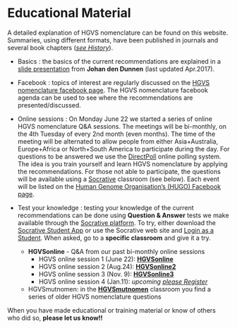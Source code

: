 # Educational Material

A detailed explanation of HGVS nomenclature can be found on this website. Summaries, using different formats, have been published in journals and several book chapters ([_see History_](/history/)).

* Basics
:    the basics of the current recommendations are explained in a [slide presentation](http://www.hgvs.org/varnomen/HGVS-basics2017.pdf) from **Johan den Dunnen** (last updated Apr.2017).

* Facebook
:    topics of interest are regularly discussed on the [HGVS nomenclature facebook page](https://www.facebook.com/HGVSmutnomen). The HGVS nomenclature facebook agenda can be used to see where the recommendations are presented/discussed.

* Online sessions
:    On Monday June 22 we started a series of online HGVS nomenclature Q&A sessions. The meetings will be bi-monthly, on the 4th Tuesday of every 2nd month (even months). The time of the meeting will be alternated to allow people from either Asia+Australia, Europe+Africa or North+South America to participate during the day. For questions to be answered we use the [DirectPoll](https://www.DirectPoll.com) online polling system. The idea is you train yourself and learn HGVS nomenclature by applying the recommendations. For those not able to participate, the questions will be available using a [Socrative](https://www.Socrative.com) classroom (see below). Each event will be listed on the [Human Genome Organisation’s (HUGO) Facebook page](https://www.facebook.com/humangenomeorg).

* Test your knowledge
:    testing your knowledge of the current recommendations can be done using **Question & Answer** tests we make available through the [Socrative platform](http://www.socrative.com). To try, either download the [Socrative Student App](https://www.socrative.com/apps/) or use the Socrative web site and [Login as a Student](https://b.socrative.com/login/student/). When asked, go to a **specific classroom** and give it a try.
    * **HGVSonline** - Q&A from our past bi-monthly online sessions
        * HGVS online session 1 (June 22):  **[HGVSonline](https://api.socrative.com/rc/ibPQGW)**
        * HGVS online session 2 (Aug.24):  **[HGVSonline2](https://api.socrative.com/rc/vKH4rQ)**
        * HGVS online session 3 (Nov. 9):  **[HGVSonline3](https://api.socrative.com/rc/iLc982)**
        * HGVS online session 4 (Jan.11):  _upcoming_ [_please Register_](https://us02web.zoom.us/meeting/register/tZ0qdO6qpj4pG9GG-tSSG9cyzL3qBNR9b177)
    * HGVSmutnomen: in the **[HGVSmutnomen](https://api.socrative.com/rc/NqSXWP)** classroom you find a series of older HGVS nomenclature questions

When you have made educational or training material or know of others who did so, **please let us know!!**